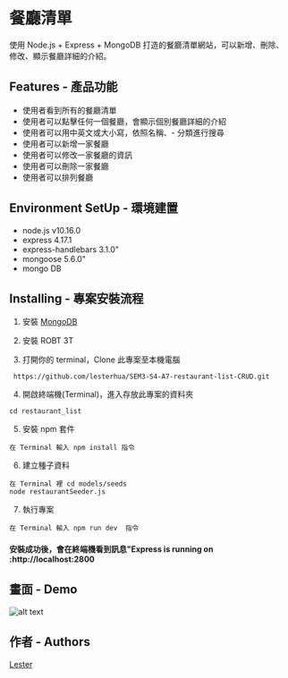 # 餐廳清單

使用 Node.js + Express + MongoDB 打造的餐廳清單網站，可以新增、刪除、修改、顯示餐廳詳細的介紹。

## Features - 產品功能

- 使用者看到所有的餐廳清單
- 使用者可以點擊任何一個餐廳，會顯示個別餐廳詳細的介紹
- 使用者可以用中英文或大小寫，依照名稱、- 分類進行搜尋
- 使用者可以新增一家餐廳
- 使用者可以修改一家餐廳的資訊
- 使用者可以刪除一家餐廳
- 使用者可以排列餐廳

## Environment SetUp - 環境建置

- node.js v10.16.0
- express 4.17.1
- express-handlebars 3.1.0"
- mongoose 5.6.0"
- mongo DB

## Installing - 專案安裝流程

1. 安裝 [MongoDB](https://www.mongodb.com/download-center/community)

2. 安裝 ROBT 3T

3. 打開你的 terminal，Clone 此專案至本機電腦

```
 https://github.com/lesterhua/SEM3-S4-A7-restaurant-list-CRUD.git
```

4. 開啟終端機(Terminal)，進入存放此專案的資料夾

```
cd restaurant_list
```

5. 安裝 npm 套件

```
在 Terminal 輸入 npm install 指令
```

6. 建立種子資料

```
在 Terminal 裡 cd models/seeds
node restaurantSeeder.js
```

7. 執行專案

```
在 Terminal 輸入 npm run dev  指令
```

#### 安裝成功後，會在終端機看到訊息"Express is running on :http://localhost:2800

## 畫面 - Demo

![alt text](https://github.com/lesterhua/SEM3-S2-A1-restaurant-list/blob/master/public/views.gif)

## 作者 - Authors

[Lester](https://github.com/lesterhua)
